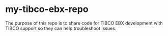 # my-tibco-ebx-repo

The purpose of this repo is to share code for TIBCO EBX development with TIBCO support so they can help troubleshoot issues.
